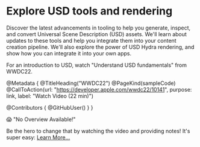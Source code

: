 # Explore USD tools and rendering

Discover the latest advancements in tooling to help you generate, inspect, and convert Universal Scene Description (USD) assets. We'll learn about updates to these tools and help you integrate them into your content creation pipeline. We'll also explore the power of USD Hydra rendering, and show how you can integrate it into your own apps.

For an introduction to USD, watch "Understand USD fundamentals" from WWDC22.

@Metadata {
   @TitleHeading("WWDC22")
   @PageKind(sampleCode)
   @CallToAction(url: "https://developer.apple.com/wwdc22/10141", purpose: link, label: "Watch Video (22 min)")

   @Contributors {
      @GitHubUser(<replace this with your GitHub handle>)
   }
}

😱 "No Overview Available!"

Be the hero to change that by watching the video and providing notes! It's super easy:
 [Learn More…](https://wwdcnotes.github.io/WWDCNotes/documentation/wwdcnotes/contributing)
